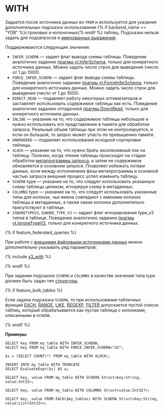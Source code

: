 # WITH

Задается после источника данных во `FROM` и используется для указания дополнительных подсказок использования {% if backend_name == "YDB" %}строковых и колоночных{% endif %} таблиц. Подсказки нельзя задать для подзапросов и [именованных выражений](../../expressions.md#named-nodes).

Поддерживаются следующие значения:

* `INFER_SCHEMA` — задает флаг вывода схемы таблицы. Поведение аналогично заданию [прагмы yt.InferSchema](../../pragma.md#inferschema), только для конкретного источника данных. Можно задать число строк для выведения (число от 1 до 1000).
* `FORCE_INFER_SCHEMA` — задает флаг вывода схемы таблицы. Поведение аналогично заданию [прагмы yt.ForceInferSchema](../../pragma.md#inferschema), только для конкретного источника данных. Можно задать число строк для выведения (число от 1 до 1000).
* `DIRECT_READ` — подавляет работу некоторых оптимизаторов и заставляет использовать содержимое таблицы как есть. Поведение аналогично заданию отладочной [прагмы DirectRead](../../pragma.md#debug), только для конкретного источника данных.
* `INLINE` — указание на то, что содержимое таблицы небольшое и нужно использовать его представление в памяти для обработки запроса. Реальный объем таблицы при этом не контролируется, и если он большой, то запрос может упасть по превышению памяти.
* `UNORDERED` — подавляет использование исходной сортировки таблицы.
* `XLOCK` — указание на то, что нужно брать эксклюзивный лок на таблицу. Полезен, когда чтение таблицы происходит на стадии обработки [метапрограммы запроса](../../action.md), а затем ее содержимое обновляется в основном запросе. Позволяет избежать потери данных, если между исполнением фазы метапрограммы и основной частью запроса внешний процесс успел изменить таблицу.
* `SCHEMA` type — указание на то, что следует использовать указанную схему таблицы целиком, игнорируя схему в метаданных.
* `COLUMNS` type — указание на то, что следует использовать указанные типы для колонок, чьи имена совпадают с именами колонок таблицы в метаданных, а также какие колонки дополнительно присутствуют в таблице.
* `IGNORETYPEV3`, `IGNORE_TYPE_V3` — задает флаг игнорирования type_v3 типов в таблице. Поведение аналогично заданию [прагмы yt.IgnoreTypeV3](../../pragma.md#ignoretypev3), только для конкретного источника данных.

{% if feature_federated_queries %}

При работе с [внешними файловыми источниками данных](../../../../../concepts/datamodel/external_data_source.md) можно дополнительно указывать ряд параметров:

{% include [s3_with](s3_with.md) %}

{% endif %}

При задании подсказок `SCHEMA` и `COLUMNS` в качестве значения типа type должен быть задан тип [структуры](../../../types/containers.md).

{% if feature_bulk_tables %}

Если задана подсказка `SCHEMA`, то при использовании табличных функций [EACH](#each), [RANGE](#range), [LIKE](#like), [REGEXP](#regexp), [FILTER](#filter) допускается пустой список таблиц, который обрабатывается как пустая таблица с колонками, описанными в `SCHEMA`.

{% endif %}

**Примеры:**

``` yql
SELECT key FROM my_table WITH INFER_SCHEMA;
SELECT key FROM my_table WITH FORCE_INFER_SCHEMA="42";
```

``` yql
$s = (SELECT COUNT(*) FROM my_table WITH XLOCK);

INSERT INTO my_table WITH TRUNCATE
SELECT EvaluateExpr($s) AS a;
```

``` yql
SELECT key, value FROM my_table WITH SCHEMA Struct<key:String, value:Int32>;
```

``` yql
SELECT key, value FROM my_table WITH COLUMNS Struct<value:Int32?>;
```

``` yql
SELECT key, value FROM EACH($my_tables) WITH SCHEMA Struct<key:String, value:List<Int32>>;
```
